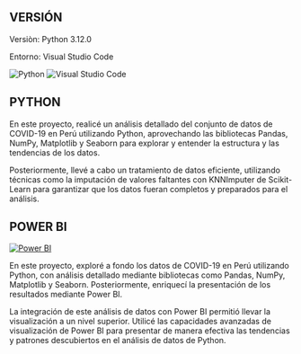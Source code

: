 ## VERSIÓN 
Versiòn: Python 3.12.0  


Entorno: Visual Studio Code


![Python](https://img.shields.io/badge/Python-3776AB?style=for-the-badge&logo=python&logoColor=white)
![Visual Studio Code](https://img.shields.io/badge/Visual_Studio_Code-0078D4?style=for-the-badge&logo=visual%20studio%20code&logoColor=white)


## PYTHON
En este proyecto, realicé un análisis detallado del conjunto de datos de COVID-19 en Perú utilizando Python, aprovechando las 
bibliotecas Pandas, NumPy, Matplotlib y Seaborn para explorar y entender la estructura y las tendencias de los datos.

Posteriormente, llevé a cabo un tratamiento de datos eficiente, utilizando técnicas como la imputación de valores faltantes 
con KNNImputer de Scikit-Learn para garantizar que los datos fueran completos y preparados para el análisis.

## POWER BI

[![Power BI](https://img.shields.io/badge/PowerBI-F2C811?style=for-the-badge&logo=Power%20BI&logoColor=white)](https://powerbi.microsoft.com/)

En este proyecto, exploré a fondo los datos de COVID-19 en Perú utilizando Python, con análisis detallado mediante bibliotecas como Pandas, NumPy, Matplotlib y Seaborn. Posteriormente, enriquecí la presentación de los resultados mediante Power BI.

La integración de este análisis de datos con Power BI permitió llevar la visualización a un nivel superior. Utilicé las 
capacidades avanzadas de visualización de Power BI para presentar de manera efectiva las tendencias y patrones descubiertos 
en el análisis de datos de Python.





